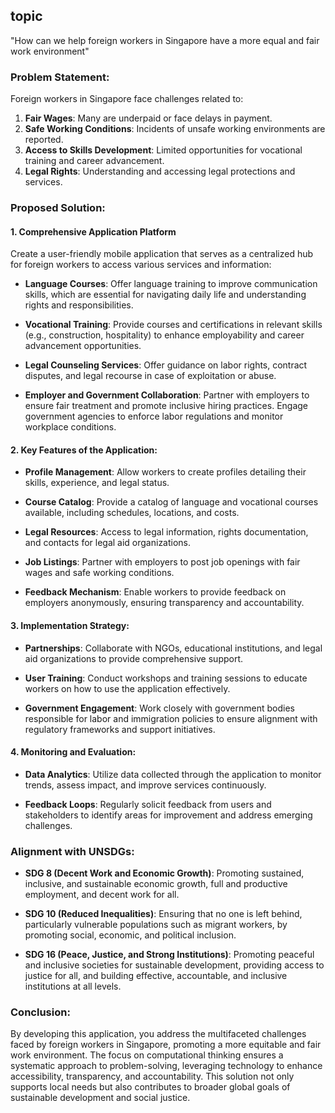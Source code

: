 ## topic
"How can we help foreign workers in Singapore have a more equal and fair work environment"

### Problem Statement:
Foreign workers in Singapore face challenges related to:

1. **Fair Wages**: Many are underpaid or face delays in payment.
2. **Safe Working Conditions**: Incidents of unsafe working environments are reported.
3. **Access to Skills Development**: Limited opportunities for vocational training and career advancement.
4. **Legal Rights**: Understanding and accessing legal protections and services.

### Proposed Solution:

#### 1. **Comprehensive Application Platform**

Create a user-friendly mobile application that serves as a centralized hub for foreign workers to access various services and information:

- **Language Courses**: Offer language training to improve communication skills, which are essential for navigating daily life and understanding rights and responsibilities.
  
- **Vocational Training**: Provide courses and certifications in relevant skills (e.g., construction, hospitality) to enhance employability and career advancement opportunities.

- **Legal Counseling Services**: Offer guidance on labor rights, contract disputes, and legal recourse in case of exploitation or abuse.

- **Employer and Government Collaboration**: Partner with employers to ensure fair treatment and promote inclusive hiring practices. Engage government agencies to enforce labor regulations and monitor workplace conditions.

#### 2. **Key Features of the Application:**

- **Profile Management**: Allow workers to create profiles detailing their skills, experience, and legal status.

- **Course Catalog**: Provide a catalog of language and vocational courses available, including schedules, locations, and costs.

- **Legal Resources**: Access to legal information, rights documentation, and contacts for legal aid organizations.

- **Job Listings**: Partner with employers to post job openings with fair wages and safe working conditions.

- **Feedback Mechanism**: Enable workers to provide feedback on employers anonymously, ensuring transparency and accountability.

#### 3. **Implementation Strategy:**

- **Partnerships**: Collaborate with NGOs, educational institutions, and legal aid organizations to provide comprehensive support.

- **User Training**: Conduct workshops and training sessions to educate workers on how to use the application effectively.

- **Government Engagement**: Work closely with government bodies responsible for labor and immigration policies to ensure alignment with regulatory frameworks and support initiatives.

#### 4. **Monitoring and Evaluation:**

- **Data Analytics**: Utilize data collected through the application to monitor trends, assess impact, and improve services continuously.

- **Feedback Loops**: Regularly solicit feedback from users and stakeholders to identify areas for improvement and address emerging challenges.

### Alignment with UNSDGs:

- **SDG 8 (Decent Work and Economic Growth)**: Promoting sustained, inclusive, and sustainable economic growth, full and productive employment, and decent work for all.
  
- **SDG 10 (Reduced Inequalities)**: Ensuring that no one is left behind, particularly vulnerable populations such as migrant workers, by promoting social, economic, and political inclusion.

- **SDG 16 (Peace, Justice, and Strong Institutions)**: Promoting peaceful and inclusive societies for sustainable development, providing access to justice for all, and building effective, accountable, and inclusive institutions at all levels.

### Conclusion:

By developing this application, you address the multifaceted challenges faced by foreign workers in Singapore, promoting a more equitable and fair work environment. The focus on computational thinking ensures a systematic approach to problem-solving, leveraging technology to enhance accessibility, transparency, and accountability. This solution not only supports local needs but also contributes to broader global goals of sustainable development and social justice.